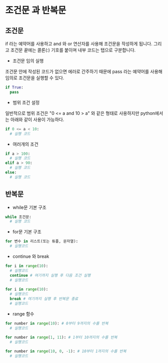 # 조건문 과 반복문

## 조건문

if 라는 예약어를 사용하고 and 와 or 연산자를 사용해 조건문을 작성하게 됩니다. 그리고 조건문 끝에는 콜론(:) 기호를 붙이며 내부 코드는 탭으로 구분합니다.

- 조건문 임의 실행

조건문 안에 작성된 코드가 없으면 에러로 간주하기 때문에 pass 라는 예약어를 사용해 임의로 조건문을 실행할 수 있다.

```python
if True:
  pass
```

- 범위 조건 설정

일반적으로 범위 조건은 "0 <= a and 10 > a" 와 같은 형태로 사용하지만 python에서는 아래와 같이 사용이 가능하다.

```python
if 0 <= a < 10:
  # 실행 코드
```

- 여러개의 조건

```python
if a > 100:
  # 실행 코드
elif a > 90:
  # 실행 코드
else:
  # 실행 코드
```

## 반복문

- while문 기본 구조

```python
while 조건문:
  # 실행 코드
```

- for문 기본 구조

```python
for 변수 in 리스트(또는 튜플, 문자열):
  # 실행코드
```

- continue 와 break

```python
for i in range(10):
  # 실행코드
  continue # 여기까지 실행 후 다음 조건 실행
  # 실행코드
  
for i in range(10):
  # 실행코드
  break # 여기까지 실행 후 반복문 종료
  # 실행코드
```

- range 함수

```python
for number in range(10): # 0부터 9까지의 수를 반복
  # 실행코드

for number in range(1, 11): # 1부터 10까지의 수를 반복
  # 실행코드
  
for number in range(10, 0, -1): # 10부터 1까지의 수를 반복
  # 실행코드
```
 
